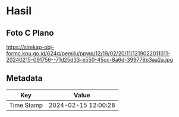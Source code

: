 # Hasil

## Foto C Plano

https://sirekap-obj-formc.kpu.go.id/624d/pemilu/ppwp/12/19/02/20/11/1219022011011-20240215-091756--71d25d33-e550-45cc-8a6d-399778b3aa2a.jpg


## Metadata

| Key        | Value               |
| ---------- | ------------------- |
| Time Stamp | 2024-02-15 12:00:28 |



